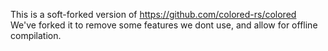 This is a soft-forked version of https://github.com/colored-rs/colored  
We've forked it to remove some features we dont use, and allow for offline compilation.
